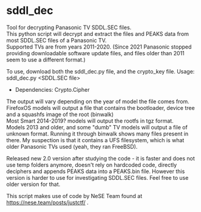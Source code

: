 # sddl_dec
Tool for decrypting Panasonic TV SDDL.SEC files.  
This python script will decrypt and extract the files and PEAKS data from most SDDL.SEC files of a Panasonic TV.  
Supported TVs are from years 2011-2020. (Since 2021 Panasonic stopped providing downloadable software update files, and files older than 2011 seem to use a different format.)

To use, download both the sddl_dec.py file, and the crypto_key file.
Usage:  sddl_dec.py <SDDL.SEC file>

- Dependencies: Crypto.Cipher

The output will vary depending on the year of model the file comes from.  
FirefoxOS models will output a file that contains the bootloader, device tree and a squashfs image of the root (binwalk)  
Most Smart 2014-2019? models will output the rootfs in tgz format.  
Models 2013 and older, and some "dumb" TV models will output a file of unknown format. Running it through binwalk shows many files present in there. My suspection is that it contains a UFS filesystem, which is what older Panasonic TVs used (yeah, they ran FreeBSD).

Released new 2.0 version after studying the code - it is faster and does not use temp folders anymore, doesn't rely on hardcoded code,  directly deciphers and appends PEAKS data into a PEAKS.bin file. However this version is harder to use for investigating SDDL.SEC files. Feel free to use older version for that.

This script makes use of code by NeSE Team found at https://nese.team/posts/justctf/ .

